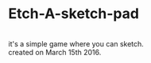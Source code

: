# Etch-A-sketch-pad
<br /> it's a simple game where you can sketch.
<br/> created on March 15th 2016.
